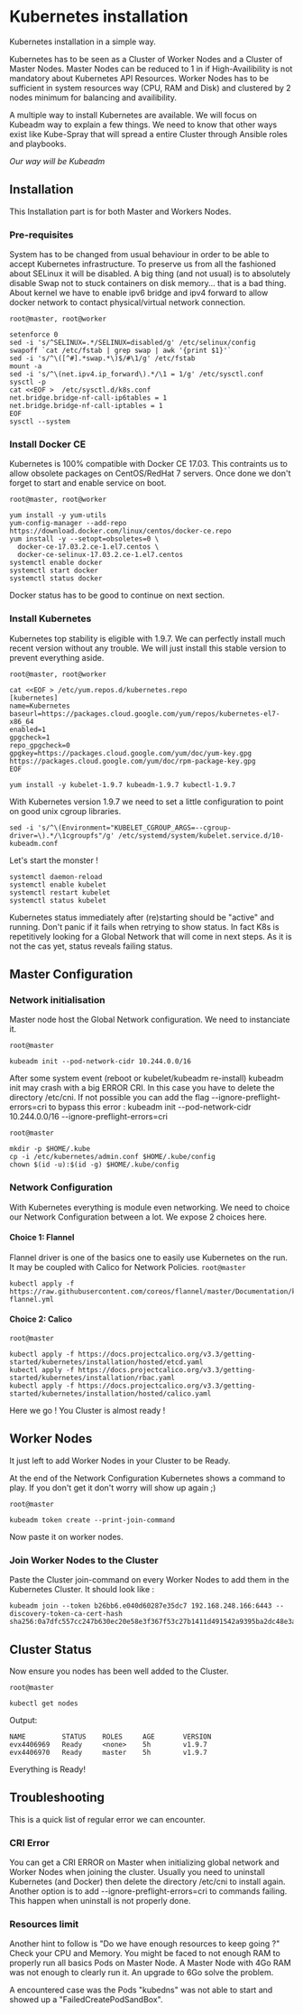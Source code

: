 # Kubernetes installation
Kubernetes installation in a simple way.

Kubernetes has to be seen as a Cluster of Worker Nodes and a Cluster of Master Nodes. Master Nodes can be reduced to 1 in if High-Availibility is not mandatory about Kubernetes API Resources. Worker Nodes has to be sufficient in system resources way (CPU, RAM and Disk) and clustered by 2 nodes minimum for balancing and availibility.

A multiple way to install Kubernetes are available. We will focus on Kubeadm way to explain a few things. We need to know that other ways exist like Kube-Spray that will spread a entire Cluster through Ansible roles and playbooks.

*Our way will be Kubeadm*

## Installation
This Installation part is for both Master and Workers Nodes.

### Pre-requisites
System has to be changed from usual behaviour in order to be able to accept Kubernetes infrastructure.
To preserve us from all the fashioned  about SELinux it will be disabled.
A big thing (and not usual) is to absolutely disable Swap not to stuck containers on disk memory... that is a bad thing.
About kernel we have to enable ipv6 bridge and ipv4 forward to allow docker network to contact physical/virtual network connection.

`root@master, root@worker`
```
setenforce 0
sed -i 's/^SELINUX=.*/SELINUX=disabled/g' /etc/selinux/config
swapoff `cat /etc/fstab | grep swap | awk '{print $1}'`
sed -i 's/^\([^#].*swap.*\)$/#\1/g' /etc/fstab
mount -a
sed -i 's/^\(net.ipv4.ip_forward\).*/\1 = 1/g' /etc/sysctl.conf
sysctl -p
cat <<EOF >  /etc/sysctl.d/k8s.conf
net.bridge.bridge-nf-call-ip6tables = 1
net.bridge.bridge-nf-call-iptables = 1
EOF
sysctl --system
```

### Install Docker CE
Kubernetes is 100% compatible with Docker CE 17.03.
This contraints us to allow obsolete packages on CentOS/RedHat 7 servers.
Once done we don't forget to start and enable service on boot.

`root@master, root@worker`
```
yum install -y yum-utils
yum-config-manager --add-repo https://download.docker.com/linux/centos/docker-ce.repo
yum install -y --setopt=obsoletes=0 \
  docker-ce-17.03.2.ce-1.el7.centos \
  docker-ce-selinux-17.03.2.ce-1.el7.centos
systemctl enable docker
systemctl start docker
systemctl status docker
```

Docker status has to be good to continue on next section.

### Install Kubernetes
Kubernetes top stability is eligible with 1.9.7. We can perfectly install much recent version without any trouble. We will just install this stable version to prevent everything aside.

`root@master, root@worker`
```
cat <<EOF > /etc/yum.repos.d/kubernetes.repo
[kubernetes]
name=Kubernetes
baseurl=https://packages.cloud.google.com/yum/repos/kubernetes-el7-x86_64
enabled=1
gpgcheck=1
repo_gpgcheck=0
gpgkey=https://packages.cloud.google.com/yum/doc/yum-key.gpg https://packages.cloud.google.com/yum/doc/rpm-package-key.gpg
EOF

yum install -y kubelet-1.9.7 kubeadm-1.9.7 kubectl-1.9.7
```

With Kubernetes version 1.9.7 we need to set a little configuration to point on good unix cgroup libraries.

```
sed -i 's/^\(Environment="KUBELET_CGROUP_ARGS=--cgroup-driver=\).*/\1cgroupfs"/g' /etc/systemd/system/kubelet.service.d/10-kubeadm.conf
```

Let's start the monster !
```
systemctl daemon-reload
systemctl enable kubelet
systemctl restart kubelet
systemctl status kubelet
```

Kubernetes status immediately after (re)starting should be "active" and running.
Don't panic if it fails when retrying to show status. In fact K8s is repetitively looking for a Global Network  that will come in next steps. As it is not the cas yet, status reveals failing status.


## Master Configuration

### Network initialisation

Master node host the Global Network configuration. We need to instanciate it.

`root@master`
```
kubeadm init --pod-network-cidr 10.244.0.0/16
```

After some system event (reboot or kubelet/kubeadm re-install) kubeadm init may crash with a big ERROR CRI. In this case you have to delete the directory /etc/cni. If not possible you can add the flag --ignore-preflight-errors=cri to bypass this error : kubeadm init --pod-network-cidr 10.244.0.0/16 --ignore-preflight-errors=cri

`root@master`
```
mkdir -p $HOME/.kube
cp -i /etc/kubernetes/admin.conf $HOME/.kube/config
chown $(id -u):$(id -g) $HOME/.kube/config
```

### Network Configuration
With Kubernetes everything is module even networking. We need to choice our Network Configuration between a lot. We expose 2 choices here.

#### Choice 1: Flannel
Flannel driver is one of the basics one to easily use Kubernetes on the run. It may be coupled with Calico for Network Policies.
`root@master`
```
kubectl apply -f https://raw.githubusercontent.com/coreos/flannel/master/Documentation/kube-flannel.yml
```

#### Choice 2: Calico
`root@master`
```
kubectl apply -f https://docs.projectcalico.org/v3.3/getting-started/kubernetes/installation/hosted/etcd.yaml
kubectl apply -f https://docs.projectcalico.org/v3.3/getting-started/kubernetes/installation/rbac.yaml
kubectl apply -f https://docs.projectcalico.org/v3.3/getting-started/kubernetes/installation/hosted/calico.yaml
```

Here we go ! You Cluster is almost ready !

## Worker Nodes
It just left to add Worker Nodes in your Cluster to be Ready.

At the end of the Network Configuration Kubernetes shows a command to play. If you don't get it don't worry  will show up again ;)

`root@master`
```
kubeadm token create --print-join-command
```
Now paste it on worker nodes.

### Join Worker Nodes to the Cluster
Paste the Cluster join-command on every Worker Nodes to add them in the Kubernetes Cluster. It should look like :
```
kubeadm join --token b26bb6.e040d60287e35dc7 192.168.248.166:6443 --discovery-token-ca-cert-hash sha256:0a7dfc557cc247b630ec20e58e3f367f53c27b1411d491542a9395ba2dc48e3a
```

## Cluster Status
Now ensure you nodes has been well added to the Cluster.

`root@master`
```
kubectl get nodes
```
Output:
```
NAME         STATUS    ROLES     AGE       VERSION
evx4406969   Ready     <none>    5h        v1.9.7
evx4406970   Ready     master    5h        v1.9.7
```

Everything is Ready!


## Troubleshooting

This is a quick list of regular error we can encounter.

### CRI Error

You can get a CRI ERROR on Master when initializing global network and Worker Nodes when joining the cluster.
Usually you need to uninstall Kubernetes (and Docker) then delete the directory /etc/cni to install again.
Another option is to add --ignore-preflight-errors=cri to commands failing.
This happen when uninstall is not properly done.

### Resources limit
Another hint to follow is "Do we have enough resources to keep going ?"
Check your CPU and Memory. You might be faced to not enough RAM to properly run all basics Pods on Master Node.
A Master Node with 4Go RAM was not enough to clearly run it. An upgrade to 6Go solve the problem.

A encountered case was the Pods "kubedns" was not able to start and showed up a "FailedCreatePodSandBox".
